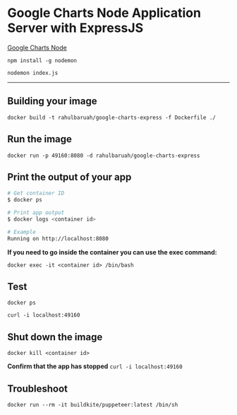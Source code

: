 # Google Charts Node Application Server with ExpressJS

[Google Charts Node](https://github.com/typpo/google-charts-node)

`npm install -g nodemon`

`nodemon index.js`

---

## Building your image

`docker build -t rahulbaruah/google-charts-express -f Dockerfile ./`

## Run the image

`docker run -p 49160:8080 -d rahulbaruah/google-charts-express`

## Print the output of your app

```bash
# Get container ID
$ docker ps

# Print app output
$ docker logs <container id>

# Example
Running on http://localhost:8080
```

**If you need to go inside the container you can use the exec command:**

`docker exec -it <container id> /bin/bash`

## Test

`docker ps`

`curl -i localhost:49160`

## Shut down the image

`docker kill <container id>`

**Confirm that the app has stopped**
`curl -i localhost:49160`

## Troubleshoot

`docker run --rm -it buildkite/puppeteer:latest /bin/sh`
